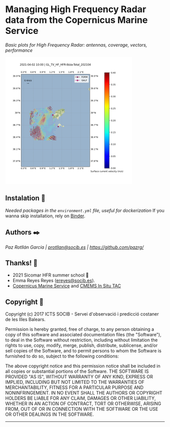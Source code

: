 # Managing High Frequency Radar data from the Copernicus Marine Service

_Basic plots for High Frequency Radar: antennas, coverage, vectors, performance_

<img src="vectors.png" width="400" style="max-width:100%;">

## Instalation 🔧

_Needed packages in the `environment.yml` file, useful for dockerization_
If you wanna skip installation, rely on [Binder](https://mybinder.org/).

## Authors ✒️

_Paz Rotllán García | protllan@socib.es | https://github.com/pazrg/_ 

## Thanks! 🎁

* 2021 Sicomar HFR summer school 📢
* Emma Reyes Reyes (ereyes@socib.es).
* [Copernicus Marine Service](https://marine.copernicus.eu/) and [CMEMS In Situ TAC](http://marineinsitu.eu/)

## Copyright 📄

Copyright (c) 2017 ICTS SOCIB - Servei d'observació i predicció costaner de les Illes Balears.

Permission is hereby granted, free of charge, to any person obtaining a copy of this software and associated documentation files (the "Software"), to deal in the Software without restriction, including without limitation the rights to use, copy, modify, merge, publish, distribute, sublicense, and/or sell copies of the Software, and to permit persons to whom the Software is furnished to do so, subject to the following conditions:

The above copyright notice and this permission notice shall be included in all copies or substantial portions of the Software. THE SOFTWARE IS PROVIDED "AS IS", WITHOUT WARRANTY OF ANY KIND, EXPRESS OR IMPLIED, INCLUDING BUT NOT LIMITED TO THE WARRANTIES OF MERCHANTABILITY, FITNESS FOR A PARTICULAR PURPOSE AND NONINFRINGEMENT. IN NO EVENT SHALL THE AUTHORS OR COPYRIGHT HOLDERS BE LIABLE FOR ANY CLAIM, DAMAGES OR OTHER LIABILITY, WHETHER IN AN ACTION OF CONTRACT, TORT OR OTHERWISE, ARISING FROM, OUT OF OR IN CONNECTION WITH THE SOFTWARE OR THE USE OR OTHER DEALINGS IN THE SOFTWARE.


---